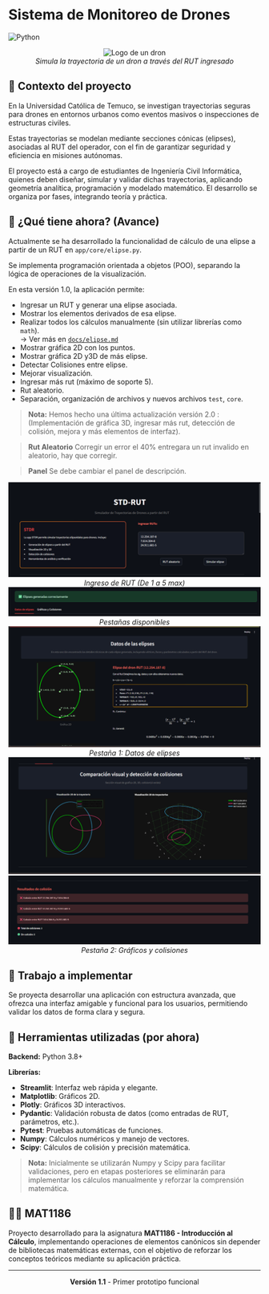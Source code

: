 # Sistema de Monitoreo de Drones
![Python](https://img.shields.io/badge/Python-3.8+-blue.svg)

<div align="center">
  <img src="assets/dron.avif" alt="Logo de un dron" width="200"/>
  <br/>
  <i>Simula la trayectoria de un dron a través del RUT ingresado</i>
</div>

## 📝 Contexto del proyecto 
En la Universidad Católica de Temuco, se investigan trayectorias seguras para drones en entornos urbanos como eventos masivos o inspecciones de estructuras civiles.

Estas trayectorias se modelan mediante secciones cónicas (elipses), asociadas al RUT del operador, con el fin de garantizar seguridad y eficiencia en misiones autónomas.

El proyecto está a cargo de estudiantes de Ingeniería Civil Informática, quienes deben diseñar, simular y validar dichas trayectorias, aplicando geometría analítica, programación y modelado matemático. El desarrollo se organiza por fases, integrando teoría y práctica.

## 👷 ¿Qué tiene ahora? (Avance)

Actualmente se ha desarrollado la funcionalidad de cálculo de una elipse a partir de un RUT en `app/core/elipse.py`.

Se implementa programación orientada a objetos (POO), separando la lógica de operaciones de la visualización.

En esta versión 1.0, la aplicación permite:
- Ingresar un RUT y generar una elipse asociada.
- Mostrar los elementos derivados de esa elipse.
- Realizar todos los cálculos manualmente (sin utilizar librerías como `math`).  
  → Ver más en [`docs/elipse.md`](docs/elipse.md)
- Mostrar gráfica 2D con los puntos.
- Mostrar gráfica 2D y3D de más elipse.
- Detectar Colisiones entre elipse.
- Mejorar visualización.
- Ingresar más rut (máximo de soporte 5).
- Rut aleatorio.
- Separación, organización de archivos y nuevos archivos `test`, `core`.


> **Nota:** Hemos hecho una última actualización versión 2.0 : (Implementación de gráfica 3D, ingresar más rut, detección de colisión, mejora y más elementos de interfaz).

> **Rut Aleatorio** Corregir un error el 40% entregara un rut invalido en aleatorio, hay que corregir.

> **Panel** Se debe cambiar el panel de descripción.

<div align="center">
  <img src="assets/campo2.png" alt="Ingresar RUT" />
  <br/>
  <i>Ingreso de RUT (De 1 a 5 max)</i>
</div>
<div align="center">
  <img src="assets/pest1.png" alt="Diseño del contenedor"/>
  <br/>
  <i>Pestañas disponibles</i>
</div>

<div align="center">
  <img src="assets/pesta1.png" alt="Diseño del contenedor"/>
  <br/>
  <i>Pestaña 1: Datos de elipses</i>
</div>
<div align="center">
  <img src="assets/past21.png" alt="2D y 3D multiple elipses"/>
  <img src="assets/past22.png" alt="colisiones"/>
  <br/>
  <i>Pestaña 2: Gráficos y colisiones</i>
</div>

## 🔧 Trabajo a implementar

Se proyecta desarrollar una aplicación con estructura avanzada, que ofrezca una interfaz amigable y funcional para los usuarios, permitiendo validar los datos de forma clara y segura.

## 🧰 Herramientas utilizadas (por ahora)

**Backend:** Python 3.8+

**Librerías:**
- **Streamlit**: Interfaz web rápida y elegante.
- **Matplotlib**: Gráficos 2D.
- **Plotly**: Gráficos 3D interactivos.
- **Pydantic**: Validación robusta de datos (como entradas de RUT, parámetros, etc.).
- **Pytest**: Pruebas automáticas de funciones.
- **Numpy**: Cálculos numéricos y manejo de vectores.
- **Scipy**: Cálculos de colisión y precisión matemática.

> **Nota:** Inicialmente se utilizarán Numpy y Scipy para facilitar validaciones, pero en etapas posteriores se eliminarán para implementar los cálculos manualmente y reforzar la comprensión matemática.

## 👨‍💻 MAT1186

Proyecto desarrollado para la asignatura **MAT1186 - Introducción al Cálculo**, implementando operaciones de elementos canónicos sin depender de bibliotecas matemáticas externas, con el objetivo de reforzar los conceptos teóricos mediante su aplicación práctica.

---

<div align="center">
  <p><strong>Versión 1.1</strong> - Primer prototipo funcional</p>
</div>
